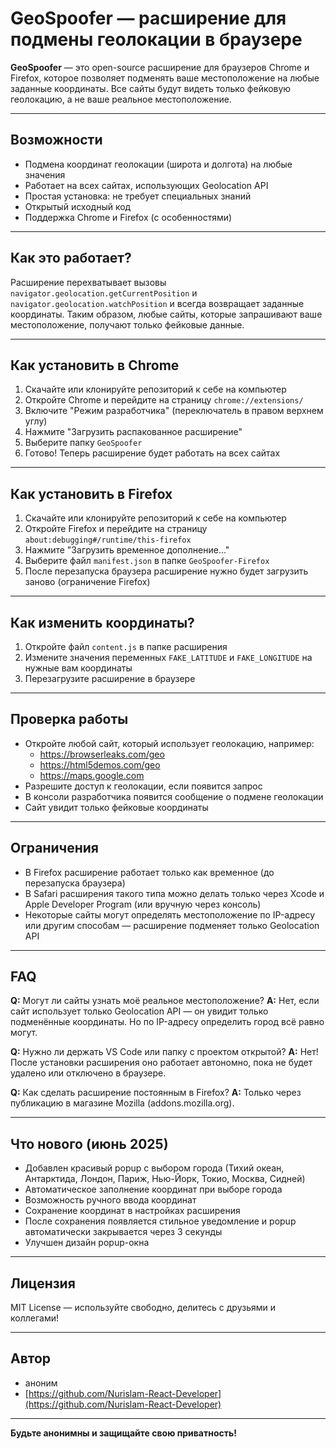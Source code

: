 # GeoSpoofer — расширение для подмены геолокации в браузере

**GeoSpoofer** — это open-source расширение для браузеров Chrome и Firefox, которое позволяет подменять ваше местоположение на любые заданные координаты. Все сайты будут видеть только фейковую геолокацию, а не ваше реальное местоположение.

---

## Возможности

- Подмена координат геолокации (широта и долгота) на любые значения
- Работает на всех сайтах, использующих Geolocation API
- Простая установка: не требует специальных знаний
- Открытый исходный код
- Поддержка Chrome и Firefox (с особенностями)

---

## Как это работает?

Расширение перехватывает вызовы `navigator.geolocation.getCurrentPosition` и `navigator.geolocation.watchPosition` и всегда возвращает заданные координаты. Таким образом, любые сайты, которые запрашивают ваше местоположение, получают только фейковые данные.

---

## Как установить в Chrome

1. Скачайте или клонируйте репозиторий к себе на компьютер
2. Откройте Chrome и перейдите на страницу `chrome://extensions/`
3. Включите "Режим разработчика" (переключатель в правом верхнем углу)
4. Нажмите "Загрузить распакованное расширение"
5. Выберите папку `GeoSpoofer`
6. Готово! Теперь расширение будет работать на всех сайтах

---

## Как установить в Firefox

1. Скачайте или клонируйте репозиторий к себе на компьютер
2. Откройте Firefox и перейдите на страницу `about:debugging#/runtime/this-firefox`
3. Нажмите "Загрузить временное дополнение..."
4. Выберите файл `manifest.json` в папке `GeoSpoofer-Firefox`
5. После перезапуска браузера расширение нужно будет загрузить заново (ограничение Firefox)

---

## Как изменить координаты?

1. Откройте файл `content.js` в папке расширения
2. Измените значения переменных `FAKE_LATITUDE` и `FAKE_LONGITUDE` на нужные вам координаты
3. Перезагрузите расширение в браузере

---

## Проверка работы

- Откройте любой сайт, который использует геолокацию, например:
  - https://browserleaks.com/geo
  - https://html5demos.com/geo
  - https://maps.google.com
- Разрешите доступ к геолокации, если появится запрос
- В консоли разработчика появится сообщение о подмене геолокации
- Сайт увидит только фейковые координаты

---

## Ограничения

- В Firefox расширение работает только как временное (до перезапуска браузера)
- В Safari расширения такого типа можно делать только через Xcode и Apple Developer Program (или вручную через консоль)
- Некоторые сайты могут определять местоположение по IP-адресу или другим способам — расширение подменяет только Geolocation API

---

## FAQ

**Q:** Могут ли сайты узнать моё реальное местоположение?
**A:** Нет, если сайт использует только Geolocation API — он увидит только подменённые координаты. Но по IP-адресу определить город всё равно могут.

**Q:** Нужно ли держать VS Code или папку с проектом открытой?
**A:** Нет! После установки расширения оно работает автономно, пока не будет удалено или отключено в браузере.

**Q:** Как сделать расширение постоянным в Firefox?
**A:** Только через публикацию в магазине Mozilla (addons.mozilla.org).

---

## Что нового (июнь 2025)

- Добавлен красивый popup с выбором города (Тихий океан, Антарктида, Лондон, Париж, Нью-Йорк, Токио, Москва, Сидней)
- Автоматическое заполнение координат при выборе города
- Возможность ручного ввода координат
- Сохранение координат в настройках расширения
- После сохранения появляется стильное уведомление и popup автоматически закрывается через 3 секунды
- Улучшен дизайн popup-окна

---

## Лицензия

MIT License — используйте свободно, делитесь с друзьями и коллегами!

---

## Автор

- аноним
- [https://github.com/Nurislam-React-Developer](https://github.com/Nurislam-React-Developer)

---

**Будьте анонимны и защищайте свою приватность!**
